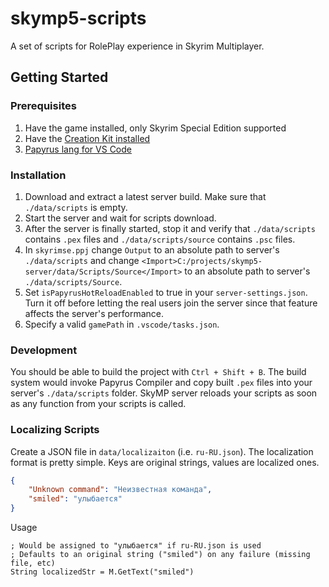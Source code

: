 # skymp5-scripts

A set of scripts for RolePlay experience in Skyrim Multiplayer.

## Getting Started

### Prerequisites

1. Have the game installed, only Skyrim Special Edition supported
2. Have the [Creation Kit installed](https://github.com/joelday/papyrus-lang/wiki/Creation-Kit#installation)
3. [Papyrus lang for VS Code](https://marketplace.visualstudio.com/items?itemName=joelday.papyrus-lang-vscode)

### Installation

1. Download and extract a latest server build. Make sure that `./data/scripts` is empty.
2. Start the server and wait for scripts download. 
3. After the server is finally started, stop it and verify that `./data/scripts` contains `.pex` files and `./data/scripts/source` contains `.psc` files.
4. In `skyrimse.ppj` change `Output` to an absolute path to server's `./data/scripts` and change `<Import>C:/projects/skymp5-server/data/Scripts/Source</Import>` to an absolute path to server's `./data/scripts/Source`.
5. Set `isPapyrusHotReloadEnabled` to true in your `server-settings.json`. Turn it off before letting the real users join the server since that feature affects the server's performance.
6. Specify a valid `gamePath` in `.vscode/tasks.json`.

### Development

You should be able to build the project with `Ctrl + Shift + B`. The build system would invoke Papyrus Compiler and copy built `.pex` files into your server's `./data/scripts` folder. SkyMP server reloads your scripts as soon as any function from your scripts is called.

### Localizing Scripts

Create a JSON file in `data/localizaiton` (i.e. `ru-RU.json`). The localization format is pretty simple. Keys are original strings, values are localized ones.
```json
{
    "Unknown command": "Неизвестная команда",
    "smiled": "улыбается"
}
```
Usage
```Papyrus
; Would be assigned to "улыбается" if ru-RU.json is used
; Defaults to an original string ("smiled") on any failure (missing file, etc)
String localizedStr = M.GetText("smiled")
```
